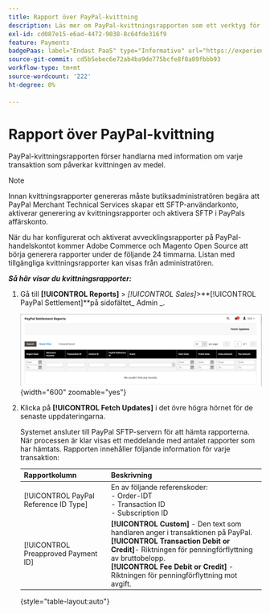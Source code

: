```yaml
---
title: Rapport över PayPal-kvittning
description: Läs mer om PayPal-kvittningsrapporten som ett verktyg för att hantera PayPal-transaktioner.
exl-id: cd087e15-e6ad-4472-9038-8c64fde316f9
feature: Payments
badgePaas: label="Endast PaaS" type="Informative" url="https://experienceleague.adobe.com/en/docs/commerce/user-guides/product-solutions" tooltip="Gäller endast Adobe Commerce i molnprojekt (Adobe-hanterad PaaS-infrastruktur) och lokala projekt."
source-git-commit: cd5b5ebec6e72ab4ba9de775bcfe8f8a89fbbb93
workflow-type: tm+mt
source-wordcount: '222'
ht-degree: 0%

---
```


# Rapport över PayPal-kvittning

PayPal-kvittningsrapporten förser handlarna med information om varje transaktion som påverkar kvittningen av medel.

>[!NOTE]
>
>Innan kvittningsrapporter genereras måste butiksadministratören begära att PayPal Merchant Technical Services skapar ett SFTP-användarkonto, aktiverar generering av kvittningsrapporter och aktivera SFTP i PayPals affärskonto.

När du har konfigurerat och aktiverat avvecklingsrapporter på PayPal-handelskontot kommer Adobe Commerce och Magento Open Source att börja generera rapporter under de följande 24 timmarna. Listan med tillgängliga kvittningsrapporter kan visas från administratören.

**_Så här visar du kvittningsrapporter:_**

1. Gå till **[!UICONTROL Reports]** > _[!UICONTROL Sales]_>**[!UICONTROL PayPal Settlement]**på sidofältet_ Admin _.

   ![PayPal-kvittningsrapporter](../getting-started/assets/reports-sales-paypal-settlement.png){width="600" zoomable="yes"}

1. Klicka på **[!UICONTROL Fetch Updates]** i det övre högra hörnet för de senaste uppdateringarna.

   Systemet ansluter till PayPal SFTP-servern för att hämta rapporterna. När processen är klar visas ett meddelande med antalet rapporter som har hämtats. Rapporten innehåller följande information för varje transaktion:

   | Rapportkolumn | Beskrivning |
   | ------------ | ----------- |
   | [!UICONTROL PayPal Reference ID Type] | En av följande referenskoder:<br/>- Order-IDT<br/>- Transaction ID<br/>- Subscription ID |
   | [!UICONTROL Preapproved Payment ID] | **[!UICONTROL Custom]** - Den text som handlaren anger i transaktionen på PayPal.<br/>**[!UICONTROL Transaction Debit or Credit]**- Riktningen för penningförflyttning av bruttobelopp.<br/>**[!UICONTROL Fee Debit or Credit]** - Riktningen för penningförflyttning mot avgift. |

   {style="table-layout:auto"}
